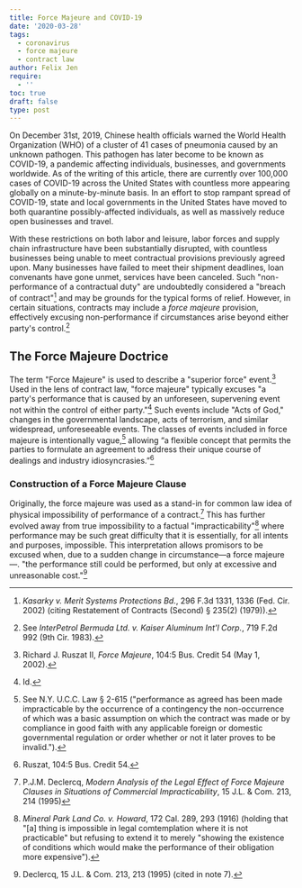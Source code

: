 ```yaml
---
title: Force Majeure and COVID-19
date: '2020-03-28'
tags:
  - coronavirus
  - force majeure
  - contract law
author: Felix Jen
require:
  - ''
toc: true
draft: false
type: post
---
```


On December 31st, 2019, Chinese health officials warned the World Health Organization (WHO) of a cluster of 41 cases of pneumonia caused by an unknown pathogen. This pathogen has later become to be known as COVID-19, a pandemic affecting individuals, businesses, and governments worldwide. As of the writing of this article, there are currently over 100,000 cases of COVID-19 across the United States with countless more appearing globally on a minute-by-minute basis. In an effort to stop rampant spread of COVID-19, state and local governments in the United States have moved to both quarantine possibly-affected individuals, as well as massively reduce open businesses and travel.

With these restrictions on both labor and leisure, labor forces and supply chain infrastructure have been substantially disrupted, with countless businesses being unable to meet contractual provisions previously agreed upon. Many businesses have failed to meet their shipment deadlines, loan convenants have gone unmet, services have been canceled. Such "non-performance of a contractual duty" are undoubtedly considered a "breach of contract"[^1] and may be grounds for the typical forms of relief. However, in certain situations, contracts may include a *force majeure* provision, effectively excusing non-performance if circumstances arise beyond either party's control.[^2]

## The Force Majeure Doctrice

The term "Force Majeure" is used to describe a "superior force" event.[^3] Used in the lens of contract law, "force majeure" typically excuses "a party's performance that is caused by an unforeseen, supervening event not within the control of either party."[^4] Such events include "Acts of God," changes in the governmental landscape, acts of terrorism, and similar widespread, unforeseeable events. The classes of events included in force majeure is intentionally vague,[^5] allowing “a flexible concept that permits the parties to formulate an agreement to address their unique course of dealings and industry idiosyncrasies.”[^6]

### Construction of a Force Majeure Clause

Originally, the force majeure was used as a stand-in for common law idea of physical impossibility of performance of a contract.[^7] This has further evolved away from true impossibility to a factual "impracticability"[^8] where performance may be such great difficulty that it is essentially, for all intents and purposes, impossible. This interpretation allows promisors to be excused when, due to a sudden change in circumstance—a force majeure—. "the performance still could be performed, but only at excessive and unreasonable cost."[^9] 



[^1]: *Kasarky v. Merit Systems Protections Bd.*, 296 F.3d 1331, 1336 (Fed. Cir. 2002) (citing <span class="small-caps">Restatement of Contracts (Second) </span> § 235(2) (1979)).
[^2]: See *InterPetrol Bermuda Ltd. v. Kaiser Aluminum Int'l Corp.*, 719 F.2d 992 (9th Cir. 1983).
[^3]: Richard J. Ruszat II, *Force Majeure*, 104:5 Bus. Credit 54 (May 1, 2002).
[^4]: Id.
[^5]: See N.Y. U.C.C. Law § 2-615 ("performance as agreed has been made impracticable by the occurrence of a contingency the non-occurrence of which was a basic assumption on which the contract was made or by compliance in good faith with any applicable foreign or domestic governmental regulation or order whether or not it later proves to be invalid.").
[^6]: Ruszat, 104:5 Bus. Credit 54.
[^7]: P.J.M. Declercq, *Modern Analysis of the Legal Effect of Force Majeure Clauses in Situations of Commercial Impracticability*, 15 J.L. & Com. 213, 214 (1995)
[^8]: *Mineral Park Land Co. v. Howard*, 172 Cal. 289, 293 (1916) (holding that "[a] thing is impossible in legal comtemplation where it is not practicable" but refusing to extend it to merely "showing the existence of conditions which would make the performance of their obligation more expensive").
[^9]: Declercq, 15 J.L. & Com. 213, 213 (1995) (cited in note 7).


